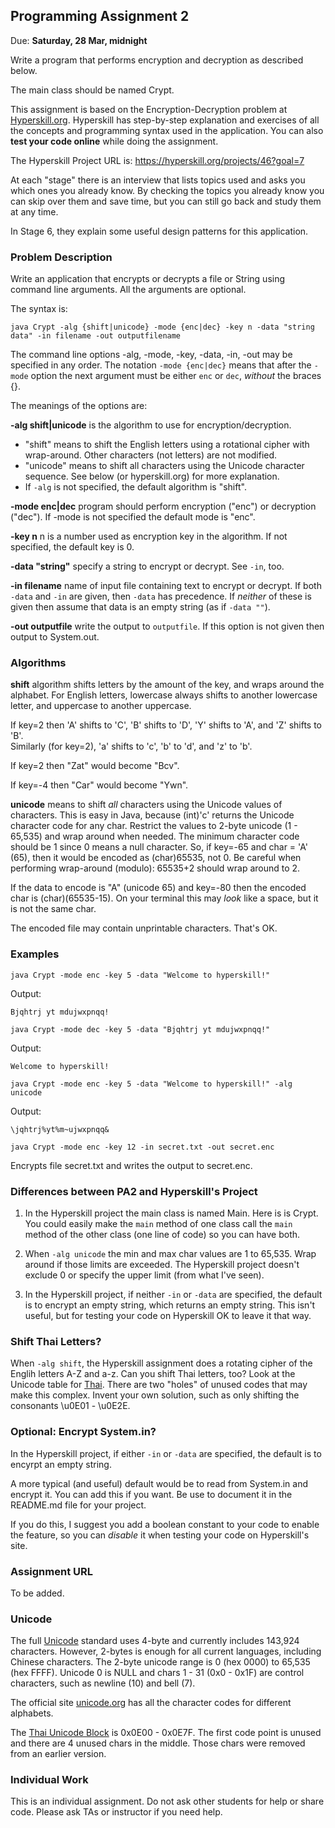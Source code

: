 ## Programming Assignment 2

Due: **Saturday, 28 Mar, midnight**

Write a program that performs encryption and decryption as described below.

The main class should be named Crypt.

This assignment is based on the Encryption-Decryption problem at
[Hyperskill.org](https://hyperskill.org).  Hyperskill has step-by-step
explanation and exercises of all the concepts and programming 
syntax used in the application.  You can also **test your code online** while doing the assignment.

The Hyperskill Project URL is: https://hyperskill.org/projects/46?goal=7

At each "stage" there is an interview that lists
topics used and asks you which ones you already know.
By checking the topics you already know you can skip over them and save time,
but you can still go back and study them at any time.

In Stage 6, they explain some useful design patterns for this application.



### Problem Description

Write an application that encrypts or decrypts a file or String
using command line arguments.  All the arguments are optional.

The syntax is:

```
java Crypt -alg {shift|unicode} -mode {enc|dec} -key n -data "string data" -in filename -out outputfilename
```

The command line options -alg, -mode, -key, -data, -in, -out may be specified in any order.  The notation `-mode {enc|dec}` means that after the `-mode` option the next argument must be either `enc` or `dec`, *without* the braces {}.

The meanings of the options are:

**-alg shift|unicode** is the algorithm to use for encryption/decryption. 
  * "shift" means to shift the English letters using a rotational cipher with wrap-around.  Other characters (not letters) are not modified. 
  * "unicode" means to shift all characters using the Unicode character sequence.  See below (or hyperskill.org) for more explanation.
  * If `-alg` is not specified, the default algorithm is "shift".    

**-mode enc|dec** program should perform encryption ("enc") or decryption ("dec").  If -mode is not specified the default mode is "enc".

**-key n** n is a number used as encryption key in the algorithm. If not specified, the default key is 0.

**-data "string"** specify a string to encrypt or decrypt.  See `-in`, too.

**-in filename** name of input file containing text to encrypt or decrypt.  If both `-data` and `-in` are given, then `-data` has precedence.  If *neither* of these is given then assume that data is an empty string (as if `-data ""`). 

**-out outputfile** write the output to `outputfile`. If this option is not given then output to System.out.

### Algorithms

**shift** algorithm shifts letters by the amount of the key, and wraps around the alphabet.
For English letters, lowercase always shifts to another lowercase letter, and uppercase to another uppercase.

If key=2 then 'A' shifts to 'C', 'B' shifts to 'D', 'Y' shifts to 'A', and 'Z' shifts to 'B'.    
Similarly (for key=2), 'a' shifts to 'c', 'b' to 'd', and 'z' to 'b'.

If key=2 then "Zat" would become "Bcv".

If key=-4 then "Car" would become "Ywn".

**unicode** means to shift *all* characters using the Unicode values of characters.  This is easy in Java, because (int)'c' returns the Unicode character code for any char.  Restrict the values to 2-byte unicode (1 - 65,535) and wrap around when needed.  The minimum character code should be 1 since 0 means a null character.  So, if key=-65 and char = 'A' (65), then it would be encoded as (char)65535, not 0.  Be careful when performing wrap-around (modulo): 65535+2 should wrap around to 2.  

If the data to encode is "A" (unicode 65) and key=-80 then the encoded char is (char)(65535-15). On your terminal this may *look* like a space, but it is not the same char. 

The encoded file may contain unprintable characters. That's OK.

### Examples

```
java Crypt -mode enc -key 5 -data "Welcome to hyperskill!"
```
Output:
```
Bjqhtrj yt mdujwxpnqq!
```

```
java Crypt -mode dec -key 5 -data "Bjqhtrj yt mdujwxpnqq!"
```
Output:
```
Welcome to hyperskill!
```

```
java Crypt -mode enc -key 5 -data "Welcome to hyperskill!" -alg unicode
```
Output:
```
\jqhtrj%yt%m~ujwxpnqq&
```

```
java Crypt -mode enc -key 12 -in secret.txt -out secret.enc
```

Encrypts file secret.txt and writes the output to secret.enc.

### Differences between PA2 and Hyperskill's Project

1. In the Hyperskill project the main class is named Main.  Here is is Crypt.  You could easily make the `main` method of one class call the `main` method of the other class (one line of code) so you can have both.

2. When `-alg unicode` the min and max char values are 1 to 65,535. Wrap around if those limits are exceeded. The Hyperskill project doesn't exclude 0 or specify the upper limit (from what I've seen).

3. In the Hyperskill project, if neither `-in` or `-data` are specified, the default is to encrypt an empty string, which returns an empty string.  This isn't useful, but for testing your code on Hyperskill OK to leave it that way.

### Shift Thai Letters?

When `-alg shift`, the Hyperskill assignment does a rotating cipher of the Englih letters A-Z and a-z.   Can you shift Thai letters, too?  Look at the Unicode table for [Thai](https://en.wikipedia.org/wiki/Thai_(Unicode_block)).  There are two "holes" of unused codes that may make this complex.  Invent your own solution, such as only shifting the consonants \u0E01 - \u0E2E.

### Optional: Encrypt System.in?

In the Hyperskill project, if either `-in` or `-data` are specified, the default is to encyrpt an empty string.

A more typical (and useful) default would be to read from System.in and encrypt it.  You can add this if you want.  Be use to document it in the README.md file for your project.

If you do this, I suggest you add a boolean constant to your code to enable the feature, so you can *disable* it when testing your code on Hyperskill's site.

### Assignment URL

To be added.

### Unicode

The full [Unicode](https://en.wikipedia.org/wiki/Unicode) standard uses 4-byte and currently includes 143,924 characters.  However, 2-bytes is enough for all current languages, including Chinese characters. The 2-byte unicode range is 0 (hex 0000) to 65,535 (hex FFFF). Unicode 0 is NULL and chars 1 - 31 (0x0 - 0x1F) are control characters, such as newline (10) and bell (7).

The official site [unicode.org](https://unicode.org) has all the character codes for different alphabets. 

The [Thai Unicode Block](https://unicode.org/charts/PDF/U0E00.pdf) is 0x0E00 - 0x0E7F.  The first code point is unused and there are 4 unused chars in the middle.  Those chars were removed from an earlier version.

### Individual Work

This is an individual assignment. Do not ask other students for help or share code.  Please ask TAs or instructor if you need help.
